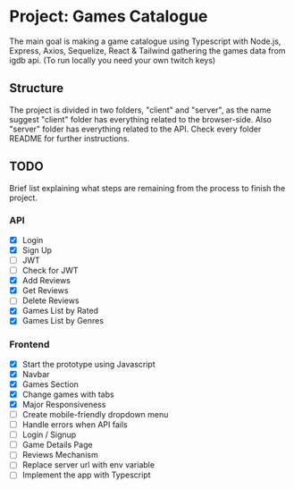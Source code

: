 # Project: Games Catalogue

The main goal is making a game catalogue using Typescript with Node.js, Express, Axios, Sequelize, React & Tailwind gathering the games data from igdb api. (To run locally you need your own twitch keys)

## Structure

The project is divided in two folders, "client" and "server", as the name suggest "client" folder has everything related to the browser-side. Also "server" folder has everything related to the API. Check every folder README for further instructions.

## TODO

Brief list explaining what steps are remaining from the process to finish the project.

### API

- [x] Login
- [X] Sign Up
- [ ] JWT 
- [ ] Check for JWT
- [X] Add Reviews
- [X] Get Reviews
- [ ] Delete Reviews
- [X] Games List by Rated
- [X] Games List by Genres

### Frontend

- [X] Start the prototype using Javascript
- [X] Navbar
- [X] Games Section
- [X] Change games with tabs
- [X] Major Responsiveness
- [ ] Create mobile-friendly dropdown menu
- [ ] Handle errors when API fails
- [ ] Login / Signup
- [ ] Game Details Page
- [ ] Reviews Mechanism
- [ ] Replace server url with env variable
- [ ] Implement the app with Typescript

